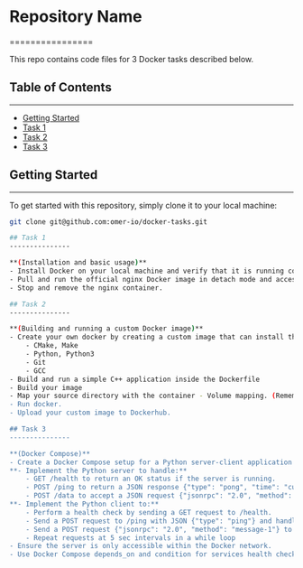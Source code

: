 # Repository Name
================

This repo contains code files for 3 Docker tasks described below.

## Table of Contents
-----------------

* [Getting Started](#getting-started)
* [Task 1](#task-1)
* [Task 2](#task-2)
* [Task 3](#task-3)

## Getting Started
---------------

To get started with this repository, simply clone it to your local machine:

```bash
git clone git@github.com:omer-io/docker-tasks.git

## Task 1
---------------

**(Installation and basic usage)**
- Install Docker on your local machine and verify that it is running correctly by running the hello-world example.
- Pull and run the official nginx Docker image in detach mode and access the web server from your browser.
- Stop and remove the nginx container.

## Task 2
---------------

**(Building and running a custom Docker image)**
- Create your own docker by creating a custom image that can install the following tools:
    - CMake, Make
    - Python, Python3
    - Git
    - GCC
- Build and run a simple C++ application inside the Dockerfile
- Build your image
- Map your source directory with the container - Volume mapping. (Remember to map your source directory from your user to the Docker's user, do not use Root user).
- Run docker.
- Upload your custom image to Dockerhub.

## Task 3
---------------

**(Docker Compose)**
- Create a Docker Compose setup for a Python server-client application where the client communicates with the server within a Docker network through different API/URI endpoints. 
**- Implement the Python server to handle:**
    - GET /health to return an OK status if the server is running.
    - POST /ping to return a JSON response {"type": "pong", "time": "current_time"}.
    - POST /data to accept a JSON request {"jsonrpc": "2.0", "method": "message-1"} and respond with the original message with the current time {"jsonrpc": "2.0", "method": "message-1", “time”:"current_time"}.
**- Implement the Python client to:**
    - Perform a health check by sending a GET request to /health.
    - Send a POST request to /ping with JSON {"type": "ping"} and handle the response.
    - Send a POST request {"jsonrpc": "2.0", "method": "message-1"} to /data and handle the response.
    - Repeat requests at 5 sec intervals in a while loop 
- Ensure the server is only accessible within the Docker network.
- Use Docker Compose depends_on and condition for services health checks.
